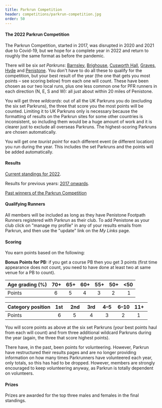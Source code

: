```yaml
---
title: Parkrun Competition
header: competitions/parkrun-competition.jpg
order: 50
---
```


#### The 2022 Parkrun Competition

The Parkrun Competition, started in 2017, was disrupted in 2020 and 2021 due to Covid-19, but we hope for a complete year in 2022 and return to roughly the same format as before the pandemic.

There will be six _set Parkruns_: [Barnsley](https://www.parkrun.org.uk/barnsley/), [Brighouse](https://www.parkrun.org.uk/brighouse/), [Cusworth Hall](https://www.parkrun.org.uk/cusworthhall/), [Graves](https://www.parkrun.org.uk/graves/), [Hyde](https://www.parkrun.org.uk/hyde/) and [Penistone](https://www.parkrun.org.uk/penistone/). You don't have to do all these to qualify for the competition, but your best result of the year (the one that gets you most points – see scoring below) from each one will count. These have been chosen as our two local runs, plus one less common one for PFR runners in each direction (N, E, S and W): all just about within 20 miles of Penistone.

You will get three _wildcards_: out of all the UK Parkruns you do (excluding the six set Parkruns), the three that score you the most points will be counted. Limiting it to UK Parkruns only is necessary because the formatting of results on the Parkrun sites for some other countries is inconsistent, so including them would be a huge amount of work and it is clearer just to exclude all overseas Parkruns. The highest-scoring Parkruns are chosen automatically.

You will get one _tourist point_ for each different event (ie different location) you run during the year. This includes the set Parkruns and the points will be added automatically.

#### Results

[Current standings for 2022](http://results.pfrac.co.uk/parkrun-2022/overall).

Results for previous years: [2017 onwards](http://results.pfrac.co.uk).

[Past winners of the Parkrun Competition](http://results.pfrac.co.uk/awards/)

#### Qualifying Runners

All members will be included as long as they have Penistone Footpath Runners registered with Parkrun as their club. To add Penistone as your club click on "manage my profile" in any of your results emails from Parkrun, and then use the "update" link on the _My Links_ page.

#### Scoring

You earn points based on the following:

**Bonus Points for PB:** if you get a course PB then you get 3 points (first time appearance does not count, you need to have done at least two at same venue for a PB to count).

| Age grading (%) | 70+           | 65+           | 60+           | 55+           | 50+           | &lt;50              |
| --------------- | ------------- | ------------- | ------------- | ------------- | ------------- | ------------------- |
| Points          | &nbsp;&nbsp;6 | &nbsp;&nbsp;5 | &nbsp;&nbsp;4 | &nbsp;&nbsp;3 | &nbsp;&nbsp;2 | &nbsp;&nbsp;&nbsp;1 |

| Category position | 1st&nbsp;&nbsp;     | 2nd&nbsp;&nbsp; | 3rd&nbsp;&nbsp; | 4–5&nbsp;     | 6–10                | 11+&nbsp;     |
| ----------------- | ------------------- | --------------- | --------------- | ------------- | ------------------- | ------------- |
| Points            | &nbsp;&nbsp;6&nbsp; | &nbsp;&nbsp;5   | &nbsp;&nbsp;4   | &nbsp;&nbsp;3 | &nbsp;&nbsp;&nbsp;2 | &nbsp;&nbsp;1 |

You will score points as above at the six set Parkruns (your best points haul from each will count) and from three additional wildcard Parkruns during the year (again, the three that score highest points).

There have, in the past, been points for volunteering. However, Parkrun have restructured their results pages and are no longer providing information on how many times Parkrunners have volunteered each year, only totals, so this has had to be dropped. However, members are strongly encouraged to keep volunteering anyway, as Parkrun is totally dependent on volunteers.

#### Prizes

Prizes are awarded for the top three males and females in the final standings.
